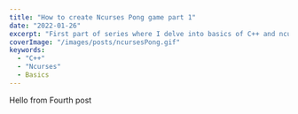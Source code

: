 ```yaml
---
title: "How to create Ncurses Pong game part 1"
date: "2022-01-26"
excerpt: "First part of series where I delve into basics of C++ and ncurses library while creating a simple pong game. First part focuses on setting up environment and installing of library. Learn by doing approach."
coverImage: "/images/posts/ncursesPong.gif"
keywords:
  - "C++"
  - "Ncurses"
  - Basics
---
```

Hello from Fourth post
